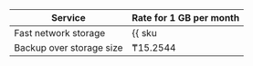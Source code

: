 Service | Rate for 1 GB per month
----- | -----
Fast network storage | {{ sku|KZT|mdb.cluster.network-nvme.mysql|month|string }}
Backup over storage size | ₸15.2544 